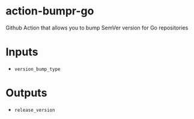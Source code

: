 # action-bumpr-go
Github Action that allows you to bump SemVer version for Go repositories

# Inputs

- `version_bump_type`

# Outputs

- `release_version`
